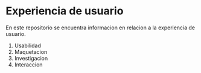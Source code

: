 # Experiencia de usuario

En este repositorio se encuentra informacion en relacion a la experiencia de usuario.

1. Usabilidad
2. Maquetacion
3. Investigacion
4. Interaccion